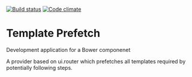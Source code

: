[![Build status][travis-image]][travis-url]
[![Code climate][codeclimate-image]][codeclimate-url]

Template Prefetch
===========
Development application for a Bower componenet

A provider based on ui.router which prefetches all templates required by potentially following steps.

[travis-image]: https://travis-ci.org/feigi/TemplatePrefetch.svg?branch=master
[travis-url]: https://travis-ci.org/feigi/TemplatePrefetch
[codeclimate-image]: https://codeclimate.com/github/feigi/TemplatePrefetch/badges/gpa.svg
[codeclimate-url]: https://codeclimate.com/github/feigi/TemplatePrefetch